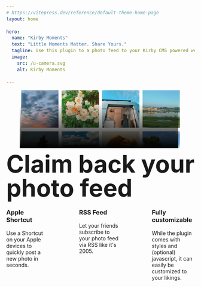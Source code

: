 ```yaml
---
# https://vitepress.dev/reference/default-theme-home-page
layout: home

hero:
  name: "Kirby Moments"
  text: "Little Moments Matter. Share Yours."
  tagline: Use this plugin to a photo feed to your Kirby CMS powered website.
  image:
    src: /u-camera.svg
    alt: Kirby Moments
  
---
```

<script setup>
	import { useData } from 'vitepress'
	

	const { page } = useData()
	
</script>

<style>
	.vp-doc h2.h1, h2.h1 {
		font-size: clamp(2rem, 10vw, 4rem);
		line-height: 1;
		font-weight: 700;
		font-family: var(--vp-font-family-headline);
		border-top: 0;
	}

	.features {
		--_gap: 2rem;
		--_columns: 1;
		display: flex;
		flex-wrap: wrap;
		gap: var(--_gap);
	}


	@media (min-width: 640px) {
		.features {
			--_columns: 2;
		}
	}


	@media (min-width: 960px) {
		.features {
			--_gap: 5rem;
			--_columns: 3;
		}
	}


	.feature {
		flex: 1 1 calc((100% / var(--_columns)) - (var(--_gap) * (var(--_columns) - 1) / var(--_columns)));
	}

	.vp-doc h3.h3,h3.h3 {
		font-weight: 700;
	}

	:root {
  --color-oxford: #000E29;
  --color-oxford-light: hsl(220, 100%, 12%);
  --color-white: #FBFBF9;
  --color-blue: #025BFF;
  --color-ivory: #F7F7E7;
  --color-celadon: #AEFFC4;
  --color-mauve: #D9B3F7;
  --color-giants-orange: #FA6934;
  --clea-base-color: var(--color-oxford);
  --clea-base-color-invert: var(--color-white);
	--photogrid-color: #EDEDC6;
}

:root.dark {
	--photogrid-color: var(--color-oxford-light);
}

/**
INTRO
*/

.intro figure {
	position: relative;
}

.intro figure svg {
	position: absolute;
	bottom: -1%;
	width: 102%;
	height: 102%;
	left: -1%;
}

.vp-doc .intro h2, .intro h2 {
	position: relative;
	top: -5rem;
	margin-bottom:-5rem;
}

</style>



<section class="intro">
	<figure>
		<img src="./grid.png" />
		<svg xmlns="http://www.w3.org/2000/svg" viewBox="0 0 2587 931" fill="none"><path fill="url(#b)" d="M0 0h2587v931H0z"/><defs><linearGradient id="b" x1="1293.5" x2="1293.5" y1="200" y2="931" gradientUnits="userSpaceOnUse"><stop stop-color="var(--vp-c-bg)" stop-opacity="0"/><stop offset="1" stop-color="var(--vp-c-bg)"/></linearGradient></defs></svg>
	</figure>
	<h2 class="text-center h1">Claim back your photo feed</h2>
</section>

<section class="section">
	<div class="features">
		<div class="feature">
			<h3 class="h3">Apple Shortcut</h3>
			<p>Use a Shortcut on your Apple devices to quickly post a new photo in seconds.</p>
		</div>
		<div class="feature">
			<h3 class="h3">RSS Feed</h3>
			<p>Let your friends subscribe to your photo feed via RSS like it's 2005.</p>
		</div>
		<div class="feature">
			<h3 class="h3">Fully customizable</h3>
			<p>While the plugin comes with styles and (optional) javascript, it can easily be customized to your likings.</p>
		</div>
	</div>
</section>